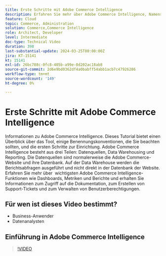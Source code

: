 ```yaml
---
title: Erste Schritte mit Adobe Commerce Intelligence
description: Erfahren Sie mehr über Adobe Commerce Intelligence, Namenskonventionen, Datenintegration, die anfängliche Einrichtung von Dashboards, Datenquellen, Data Warehousing, Reporting und Benutzerverwaltung.
feature: Cloud
topic: Commerce, Administration
solution: Commerce,Commerce Intelligence
role: Architect, Developer
level: Intermediate
doc-type: Technical Video
duration: 398
last-substantial-update: 2024-03-25T00:00:00Z
jira: KT-15141
kt: 15141
exl-id: 26bc788c-0fc8-405b-a99e-0d202ac18ab8
source-git-commit: 2d6e9bd0362df4a0babff54abb1acb7c47926286
workflow-type: tm+mt
source-wordcount: '149'
ht-degree: 0%

---
```


# Erste Schritte mit Adobe Commerce Intelligence

Informationen zu Adobe Commerce Intelligence. Dieses Tutorial bietet einen Überblick über das Tool, einige Benennungskonventionen, die Sie beachten sollten, und die ersten Schritte zur Einrichtung. Adobe Commerce Intelligence besteht aus drei Teilen: Datenquellen, Data Warehousing und Reporting. &#x200B;Die Datenquellen sind normalerweise die Adobe Commerce-Website und ihre Datenbank. &#x200B;Auf der Data Warehouse werden die Berichtsabfragen ausgeführt und nicht direkt in der Datenbank der Website. &#x200B;Erfahren Sie mehr über &#x200B; wichtigsten Adobe Commerce Intelligence-Funktionen wie Dashboards, Metriken und Berichte und erhalten Sie Informationen zum Zugriff auf die Dokumentation, zum Erstellen von Support-Tickets und zum Verwalten von Benutzerberechtigungen.

## Für wen ist dieses Video bestimmt?

- Business-Anwender
- Datenanalysten

## Einführung in Adobe Commerce Intelligence

>[!VIDEO](https://video.tv.adobe.com/v/3428024?learn=on)
